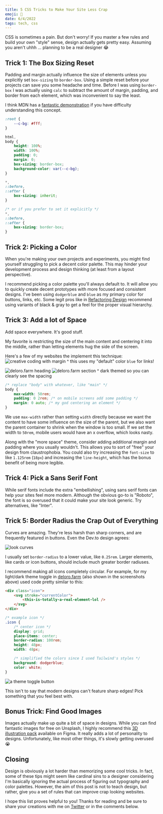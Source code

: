 ```yaml
---
title: 5 CSS Tricks to Make Your Site Less Crap
emoji: 🥳
date: 6/4/2022
tags: tech, css
---
```


CSS is sometimes a pain. But don't worry! If you master a few rules and build your own "style" sense, design actually gets pretty easy. Assuming you aren't uhhh ... planning to be a real designer 😂

## Trick 1: The Box Sizing Reset

Padding and margin actually influence the size of elements unless you explicitly set `box-sizing` to `border-box`. Using a simple reset before your projects can save you some headache and time. Before I was using `border-box` I was actually using `calc` to subtract the amount of margin, padding, and border from each element, which was inconvenient to say the least.

I think MDN has a [fantastic demonstration](https://developer.mozilla.org/en-US/docs/Web/CSS/box-sizing) if you have difficulty understanding this concept.

```css
:root {
    --c-bg: #fff;
}

html,
body {
    height: 100%;
    width: 100%;
    padding: 0;
    margin: 0;
    box-sizing: border-box;
    background-color: var(--c-bg);
}

*,
::before,
::after {
    box-sizing: inherit;
}

/* or if you prefer to set it explicitly */
*,
::before,
::after {
    box-sizing: border-box;
}
```

## Trick 2: Picking a Color

When you're making your own projects and experiments, you might find yourself struggling to pick a decent color palette. This may hinder your development process and design thinking (at least from a layout perspective).

I recommend picking a color palette you'll always default to. It will allow you to quickly create decent prototypes with more focused and consistent designs. I've been using `dodgerblue` and `blue` as my primary color for buttons, links, etc. Some legit pros like in [Refactoring Design](https://www.refactoringui.com/book) recommend using variants of black & gray to get a feel for the proper visual hierarchy.

## Trick 3: Add a lot of Space

Add space everywhere. It's good stuff.

My favorite is restricting the size of the main content and centering it into the middle, rather than letting elements hug the side of the screen.

Here's a few of my websites the implement this technique:
![creative coding with margin](https://dev-to-uploads.s3.amazonaws.com/uploads/articles/d5vb9zf00jg0pr1bcimb.png)
^ this uses my "default" color `blue` for links!

![deloro.farm heading](https://dev-to-uploads.s3.amazonaws.com/uploads/articles/0nt9pneiedm4071v7pig.png)
![deloro.farm section](https://dev-to-uploads.s3.amazonaws.com/uploads/articles/tzb98gq8lm0j4nrmltoi.png)
^ dark themed so you can clearly see the spacing

```css
/* replace "body" with whatever, like "main" */
body {
    max-width: 50rem;
    padding: 0 2rem; /* on mobile screens add some padding */
    margin: 0 auto; /* my god centering an element */
}
```

We use `max-width` rather than setting `width` directly because we want the content to have some influence on the size of the parent, but we also want the parent container to shrink when the window is too small. If we set the width to `50rem`, mobile users would have an x overflow, which looks nasty.

Along with the "more space" theme, consider adding additional margin and padding where you usually wouldn't. This allows you to sort of "free" your design from claustrophobia. You could also try increasing the `font-size` to like `1.125rem` (`18px`) and increasing the `line-height`, which has the bonus benefit of being more legible.

## Trick 4: Pick a Sans Serif Font

While serif fonts include the extra "embellishing", using sans serif fonts can help your sites feel more modern. Although the obvious go-to is "Roboto", the font is so overused that it could make your site look generic. Try alternatives, like "Inter".

## Trick 5: Border Radius the Crap Out of Everything

Curves are amazing. They're less harsh than sharp corners, and are frequently featured in buttons. Even the Dev.to design agrees:

![look curves](https://dev-to-uploads.s3.amazonaws.com/uploads/articles/louz6jgfou66nt369ji2.png)

I usually set `border-radius` to a lower value, like `0.25rem`. Larger elements, like cards or icon buttons, should include much greater border radiuses.

I recommend making all icons completely circular. For example, for my light/dark theme toggle in [deloro.farm](https://deloro.farm) (also shown in the screenshots above) used code pretty similar to this:

```html
<div class="icon">
    <svg stroke="currentColor">
        <this-is-totally-a-real-element-lol />
    </svg>
</div>
```

```css
/* example icon */
.icon {
    /* center icon */
    display: grid;
    place-items: center;
    border-radius: 100rem;
    height: 48px;
    width: 48px;

    /* simplified the colors since I used Tailwind's styles */
    background: dodgerblue;
    color: white;
}
```

![a theme toggle button](https://dev-to-uploads.s3.amazonaws.com/uploads/articles/0r01md85hlvadce5hcdf.png)

This isn't to say that modern designs can't feature sharp edges! Pick something that you feel best with.

## Bonus Trick: Find Good Images

Images actually make up quite a bit of space in designs. While you can find fantastic images for free on Unsplash, I highly recommend this [3D illustration pack](https://www.figma.com/community/file/890095002328610853) available on Figma. It really adds a lot of personality to designs. Unfortunately, like most other things, it's slowly getting overused 😭

## Closing

Design is obviously a lot harder than memorizing some cool tricks. In fact, some of these tips might seem like cardinal sins to a designer considering I'm basically ignoring the actual process of figuring out typography and color palettes. However, the aim of this post is not to teach design, but rather, give you a set of rules that can improve crap looking websites.

I hope this list proves helpful to you! Thanks for reading and be sure to share your creations with me on [Twitter](https://twitter.com/phamn23) or in the comments below.
